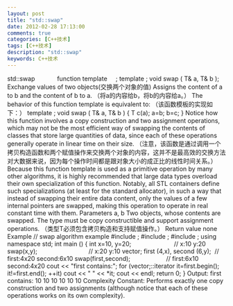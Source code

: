 ```yaml
---
layout: post
title: "std::swap"
date: 2012-02-28 17:13:00 
comments: true
categories: [C++技术]
tags: [C++技术]
description: "std::swap"
keywords: C++技术
---
```


  std::swap             function template     <algorithm>;
  template <class T>; void swap ( T& a, T& b );
   Exchange values of two objects(交换两个对象的值)
  Assigns the content of a to b and the content of b to a.
   （将a的内容给b，将b的内容给a。）
  The behavior of this function template is equivalent to:
   （该函数模板的实现如下：）
    template <class T>; void swap ( T& a, T& b )
     {
      T c(a); a=b; b=c;
       }
   Notice how this function involves a copy construction and two assignment operations, which may not be the most efficient way of swapping the contents of classes that store large quantities of data, since each of these operations generally operate in linear
 time on their size.
    （注意，该函数是通过调用一个拷贝构造函数和两个赋值操作来交换两个对象的内容，这并不是最高效的交换方法对大数据来说，因为每个操作时间都是跟对象大小的成正比的线性时间关系。）
  Because this function template is used as a primitive operation by many other algorithms, it is highly recommended that large data types overload their own specialization of this function. Notably, all STL containers define such specializations (at least
 for the standard allocator), in such a way that instead of swapping their entire data content, only the values of a few internal pointers are swapped, making this operation to operate in real constant time with them.
   Parameters
    a, b
     Two objects, whose contents are swapped.
      The type must be copy constructible and support assignment operations. （类型T必须包含拷贝构造和支持赋值操作。）
   Return value
    none
   Example
    // swap algorithm example
     #include <iostream>;
      #include <algorithm>;
       #include <vector>;
        using namespace std;
  int main () {
  int x=10, y=20;                         // x:10 y:20
   swap(x,y);                              // x:20 y:10
  vector<int>; first (4,x), second (6,y);  // first:4x20 second:6x10
   swap(first,second);                     // first:6x10 second:4x20
  cout << "first contains:";
   for (vector<int>;::iterator it=first.begin(); it!=first.end(); ++it)
    cout << " " << *it;
  cout << endl;
  return 0;
   }
  Output:
  first contains: 10 10 10 10 10 10
   Complexity
    Constant: Performs exactly one copy construction and two assignments (although notice that each of these operations works on its own complexity).

